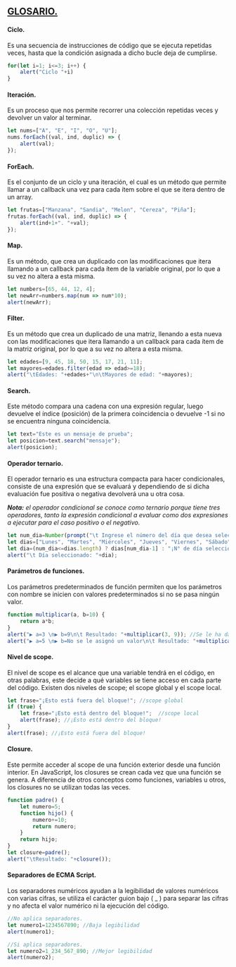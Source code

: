 ## **<u>GLOSARIO.</u>**

#### **Ciclo.**

Es una secuencia de instrucciones de código que se ejecuta repetidas veces, hasta que la condición asignada a dicho bucle deja de cumplirse.

```js
for(let i=1; i<=3; i++) {
    alert("Ciclo "+i)
}
```

#### **Iteración.**

Es un proceso que nos permite recorrer una colección repetidas veces y devolver un valor al terminar.

```js
let nums=["A", "E", "I", "O", "U"];
nums.forEach((val, ind, duplic) => {
    alert(val);
});
```

#### **ForEach.**

Es el conjunto de un ciclo y una iteración, el cual es un método que permite llamar a un callback una vez para cada ítem sobre el que se itera dentro de un array.

```js
let frutas=["Manzana", "Sandia", "Melon", "Cereza", "Piña"];
frutas.forEach((val, ind, duplic) => {
    alert(ind+1+". "+val);
});
```

#### **Map.**

Es un método, que crea un duplicado con las modificaciones que itera llamando a un callback para cada ítem de la variable original, por lo que a su vez no altera a esta misma.

```js
let numbers=[65, 44, 12, 4];
let newArr=numbers.map(num => num*10);
alert(newArr);
```

#### **Filter.**

Es un método que crea un duplicado de una matriz, llenando a esta nueva con las modificaciones que itera llamando a un callback para cada ítem de la matriz original, por lo que a su vez no altera a esta misma.

```js
let edades=[9, 45, 18, 50, 15, 17, 21, 11];
let mayores=edades.filter(edad => edad>=18);
alert("\tEdades: "+edades+"\n\tMayores de edad: "+mayores);
```

#### **Search.**

Este método compara una cadena con una expresión regular, luego devuelve el índice (posición) de la primera coincidencia o devuelve -1 si no se encuentra ninguna coincidencia.

```js
let text="Este es un mensaje de prueba";
let posicion=text.search("mensaje");
alert(posicion);
```

#### **Operador ternario.**

El operador ternario es una estructura compacta para hacer condicionales, consiste de una expresión que se evaluará y dependiendo de si dicha evaluación fue positiva o negativa devolverá una u otra cosa.

***Nota:** el operador condicional se conoce como ternario porque tiene tres operadores, tanto la expresión condicional a evaluar como dos expresiones a ejecutar para el caso positivo o el negativo.*

```js
let num_dia=Number(prompt("\t Ingrese el número del día que desea seleccionar: ", 5));
let dias=["Lunes", "Martes", "Miércoles", "Jueves", "Viernes", "Sábado", "Domingo"];
let dia=(num_dia<=dias.length) ? dias[num_dia-1] : "¡N° de día seleccionado no existe!";
alert("\t Día seleccionado: "+dia);
```

#### **Parámetros de funciones.**

Los parámetros predeterminados de función permiten que los parámetros con nombre se inicien con valores predeterminados si no se pasa ningún valor.

```js
function multiplicar(a, b=10) {
    return a*b;
}
alert("▶ a=3 \n▶ b=9\n\t Resultado: "+multiplicar(3, 9)); //Se le ha dado un valor a=2 y b=9
alert("▶ a=5 \n▶ b=No se le asignó un valor\n\t Resultado: "+multiplicar(5)); //Sólo se le dió valor a=5 y a la b no se le dió ningún valor, de manera que toma su valor predeterminado que es b=10
```

#### **Nivel de scope.**

El nivel de scope es el alcance que una variable tendrá en el código, en otras palabras, este decide a qué variables se tiene acceso en cada parte del código. Existen dos niveles de scope; el scope global y el scope local.

```js
let frase="¡Esto está fuera del bloque!"; //scope global
if (true) {
    let frase="¡Esto está dentro del bloque!";  //scope local
    alert(frase); //¡Esto está dentro del bloque!
}
alert(frase); //¡Esto está fuera del bloque!
```

#### **Closure.**

Este permite acceder al scope de una función exterior desde una función interior. En JavaScript, los closures se crean cada vez que una función se genera. A diferencia de otros conceptos como funciones, variables u otros, los closures no se utilizan todas las veces.

```js
function padre() {
    let numero=5;
    function hijo() {
        numero+=10;
        return numero;
    }
    return hijo;
}
let closure=padre();
alert("\tResultado: "+closure());
```

#### **Separadores de ECMA Script.**

Los separadores numéricos ayudan a la legibilidad de valores numéricos con varias cifras, se utiliza el carácter guion bajo ( _ ) para separar las cifras y no afecta el valor numérico ni la ejecución del código.

```js
//No aplica separadores.
let numero1=1234567890; //Baja legibilidad
alert(numero1);

//Si aplica separadores.
let numero2=1_234_567_890; //Mejor legibilidad
alert(numero2);
```


